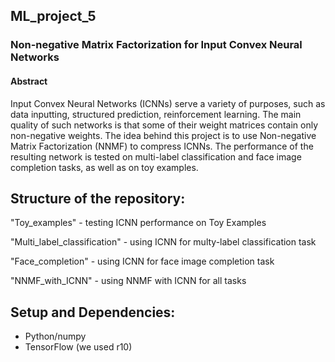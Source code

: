 ## ML_project_5
### Non-negative Matrix Factorization for Input Convex Neural Networks

#### Abstract
Input Convex Neural Networks (ICNNs) serve a variety of purposes, such as data inputting, structured prediction, reinforcement learning. The main quality of such networks is that some of their weight matrices contain only non-negative weights. The idea behind this project is to use Non-negative Matrix Factorization (NNMF) to compress ICNNs. The performance of the resulting network is tested on multi-label classification and face image completion tasks, as well as on toy examples.

## Structure of the repository:

  "Toy_examples" - testing ICNN performance on Toy Examples
  
  "Multi_label_classification" - using ICNN for multy-label classification task
  
  "Face_completion" - using ICNN for face image completion task
  
  "NNMF_with_ICNN" - using NNMF with ICNN for all tasks

## Setup and Dependencies:

+ Python/numpy
+ TensorFlow (we used r10)
